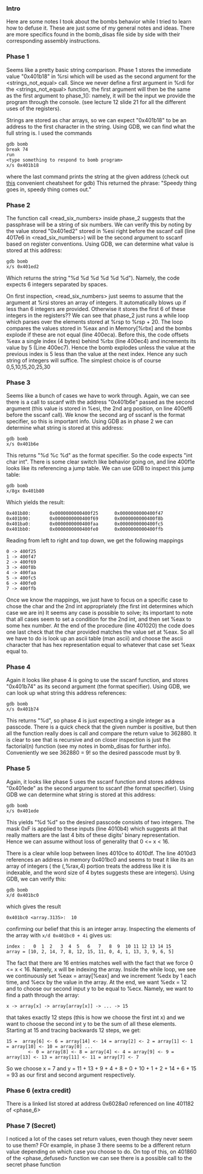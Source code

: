 ### Intro

Here are some notes I took about the bombs behavior while I tried to learn how to defuse it. These are just some of
my general notes and ideas. There are more specifics found in the bomb_disas file side by side with their
corresponding assembly instructions.


### Phase 1

Seems like a pretty basic string comparison. Phase 1 stores the immediate value "0x401b18" in %rsi 
which will be used as the second argument for the <strings_not_equal> call. Since we never define a first
argument in %rdi for the <strings_not_equal> function, the first argument will then
be the same as the first argument to phase_1(): namely, it will be the input we provide the program through
the console. (see lecture 12 slide 21 for all the different uses of the registers).

Strings are stored as char arrays, so we can expect "0x401b18" to be an address to the first character in the string.
Using GDB, we can find what the full string is. I used the commands

```
gdb bomb
break 74
run
<type something to respond to bomb program>
x/s 0x401b18
```

where the last command prints the string at the given address (check out [this](https://courses.cs.washington.edu/courses/cse351/19sp/gdb/gdbnotes-x86-64.pdf) convenient cheatsheet for gdb)
This returned the phrase: "Speedy thing goes in, speedy thing comes out."


### Phase 2

The function call <read_six_numbers> inside phase_2 suggests that the passphrase will be a string of six numbers. We can
verify this by noting by the value stored "0x401ed2" stored in %esi right before the sscanf call (line 4017e6 in <read_six_numbers>) will be the second argument to sscanf
based on register conventions. Using GDB, we can determine what value is stored at this address:

```
gdb bomb
x/s 0x401ed2
```

Which returns the string "%d %d %d %d %d %d"). Namely, the code expects 6 integers separated by spaces.

On first inspection, <read_six_numbers> just seems to assume that the argument at %rsi stores an array of integers. It automatically blows
up if less than 6 integers are provided. Otherwise it stores the first 6 of these integers in the registers??
We can see that phase_2 just runs a while loop which parses over the elements stored at %rsp to %rsp + 20.
The loop compares the values stored in %eax and in Memory[%rbx] and the bombs explode if these are not equal (line 400eca). Before this, the code offsets %eax a single
index (4 bytes) behind %rbx (line 400ec4) and increments its value by 5 (Line 400ec7). Hence the bomb explodes unless the value at the previous index is 5 less than the value at the next index.
Hence any such string of integers will suffice. The simplest choice is of course 0,5,10,15,20,25,30



### Phase 3

Seems like a bunch of cases we have to work through. Again, we can see there is a call to sscanf with the address 
"0x401b6e" passed as the second argument (this value is stored in %esi, the 2nd arg position, on line 400ef6 before the sscanf call). 
We know the second arg of sscanf is the format specifier, so this is important info. Using GDB as in phase 2 we can
determine what string is stored at this address:

```
gdb bomb
x/s 0x401b6e
```

This returns "%d %c %d" as the format specifier. So the code expects "int char int". There is some clear switch like
behavior going on, and line 400f1e looks like its referencing a jump table. We can use GDB to inspect this jump table:

```
gdb bomb
x/8gx 0x401b80
```
Which yields the result:

```
0x401b80:       0x0000000000400f25      0x0000000000400f47
0x401b90:       0x0000000000400f69      0x0000000000400f8b
0x401ba0:       0x0000000000400faa      0x0000000000400fc5
0x401bb0:       0x0000000000400fe0      0x0000000000400ffb
```

Reading from left to right and top down, we get the following mappings

```
0 -> 400f25
1 -> 400f47
2 -> 400f69
3 -> 400f8b
4 -> 400faa
5 -> 400fc5
6 -> 400fe0
7 -> 400ffb
```

Once we know the mappings, we just have to focus on a specific case to chose the char and the 2nd int appropriately (the first int determines which case we are in)
It seems any case is possible to solve; its important to note that all cases seem to set a condition for the 2nd int, and then set %eax to some hex number. At
the end of the procedure (line 401020) the code does one last check that the char provided matches the value set at %eax. So all we have to do is look up
an ascii table (man ascii) and choose the ascii character that has hex representation equal to whatever that case set %eax equal to.




### Phase 4

Again it looks like phase 4 is going to use the sscanf function, and stores "0x401b74" as its second argument (the format specifier).
Using GDB, we can look up what string this address references:

```
gdb bomb
x/s 0x401b74
``` 

This returns "%d", so phase 4 is just expecting a single integer as a passcode. There is a quick check that the given number is
positive, but then all the function really does is call <fun4> and compare the return value to 362880. It is clear to see that <fun4> is recursive and
on closer inspection is just the factorial(n) function (see my notes in bomb_disas for further info). Conveniently we see
362880 = 9! so the desired passcode must by 9.



### Phase 5

Again, it looks like phase 5 uses the sscanf function and stores address "0x401ede" as the second argument to sscanf (the format specifier). Using GDB we 
can determine what string is stored at this address:

```
gdb bomb
x/s 0x401ede
```
This yields "%d %d" so the desired passcode consists of two integers. The mask 0xF is applied to these inputs (line 4010b4)
which suggests all that really matters are the last 4 bits of these digits' binary representation. Hence we can assume without loss of
generality that 0 <= x < 16. 

There is a clear while loop between lines 4010ce to 4010df. The line 4010d3 references an address in memory 0x401bc0 and seems to treat it like its an array of integers
( the (,%rax,4) portion treats the address like it is indexable, and the word size of 4 bytes suggests these are integers). Using GDB, we can verify this:

```
gdb bomb
x/d 0x401bc0
```

which gives the result

```
0x401bc0 <array.3135>:  10
```

confirming our belief that this is an integer array. Inspecting the elements of the array with `x/d 0x401bc0 + 4i` gives us:

```
index :   0  1  2   3  4  5   6   7   8  9  10 11 12 13 14 15
array = [10, 2, 14, 7, 8, 12, 15, 11, 0, 4, 1, 13, 3, 9, 6, 5]
```

The fact that there are 16 entries matches well with the fact that we force 0 <= x < 16. Namely, x will be indexing the array.
Inside the while loop, we see we continuously set %eax = array[%eax] and we increment %edx by 1 each time, and %ecx by the value in the array.
At the end, we want %edx = 12 and to choose our second input y to be equal to %ecx. Namely, we want to find a path through the array:

```
x -> array[x] -> array[array[x]] -> ... -> 15
```

that takes exactly 12 steps (this is how we choose the first int x) and we want to choose the second int y to be the sum of all these elements. Starting
at 15 and tracing backwards 12 steps, we get:

```
15 =  array[6] <- 6 = array[14] <- 14 = array[2] <- 2 = array[1] <- 1 = array[10] <- 10 = array[0] ...
		<- 0 = array[8] <- 8 = array[4] <- 4 = array[9] <- 9 = array[13] <- 13 = array[11] <- 11 = array[7] <- 7
```

So we choose x = 7 and y = 11 + 13 + 9 + 4 + 8 + 0 + 10 + 1 + 2 + 14 + 6 + 15 = 93 as our first and second argument respectively.




### Phase 6 (extra credit)

There is a linked list stored at address 0x6028a0 referenced on line 401182 of <phase_6>






### Phase 7 (Secret)

I noticed a lot of the cases set return values, even though they never seem to use them? FOr example, in phase 3 there seems
to be a different return value depending on which case you choose to do. On top of this, on 401860 of the <phase_defused> function we can
see there is a possible call to the secret phase function
